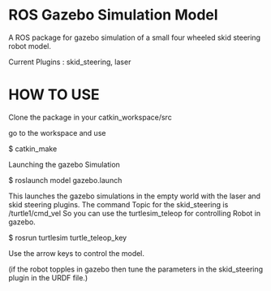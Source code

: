 # ROS Gazebo Simulation Model

A ROS package for gazebo simulation of a small four wheeled skid steering robot model.

Current Plugins : skid_steering, laser

# HOW TO USE

Clone the package in your catkin_workspace/src

go to the workspace and use

$ catkin_make

Launching the gazebo Simulation

$ roslaunch model gazebo.launch

This launches the gazebo simulations in the empty world with the laser and skid steering plugins.
The command Topic for the skid_steering is /turtle1/cmd_vel
So you can use the turtlesim_teleop for controlling Robot in gazebo.

$ rosrun turtlesim turtle_teleop_key

Use the arrow keys to control the model.

(if the robot topples in gazebo then tune the parameters in the skid_steering plugin in the URDF file.)
  
